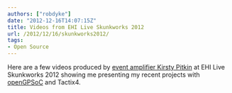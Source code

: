 ```yaml
---
authors: ["robdyke"]
date: "2012-12-16T14:07:15Z"
title: Videos from EHI Live Skunkworks 2012
url: /2012/12/16/skunkworks2012/
tags:
- Open Source
---
```

Here are a few videos produced by [event amplifier Kirsty Pitkin](http://eventamplifier.com/about-event-amplifier/) at EHI Live Skunkworks 2012 showing me presenting my recent projects with [openGPSoC](http://www.opengpsoc.org/) and Tactix4.